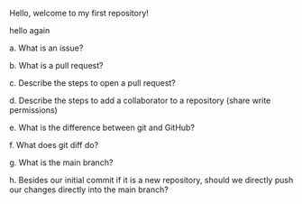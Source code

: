 
Hello, welcome to my first repository!

hello again

a. What is an issue?

b. What is a pull request?

c. Describe the steps to open a pull request?

d. Describe the steps to add a collaborator to a repository 
(share write permissions)

e. What is the difference between git and GitHub?

f. What does git diff do?

g. What is the main branch?

h. Besides our initial commit if it is a new repository, 
should we directly push our changes directly into the main 
branch?
